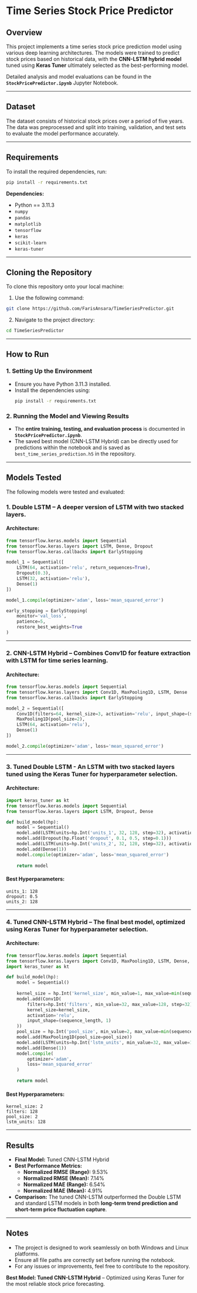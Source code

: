 # Time Series Stock Price Predictor

## Overview

This project implements a time series stock price prediction model using various deep learning architectures. The models were trained to predict stock prices based on historical data, with the **CNN-LSTM hybrid model** tuned using **Keras Tuner** ultimately selected as the best-performing model.

Detailed analysis and model evaluations can be found in the **`StockPricePredictor.ipynb`** Jupyter Notebook.

---

## Dataset

The dataset consists of historical stock prices over a period of five years. The data was preprocessed and split into training, validation, and test sets to evaluate the model performance accurately.

---

## Requirements

To install the required dependencies, run:

```bash
pip install -r requirements.txt
```

**Dependencies:**

- Python == 3.11.3
- `numpy`
- `pandas`
- `matplotlib`
- `tensorflow`
- `keras`
- `scikit-learn`
- `keras-tuner`

---

## Cloning the Repository

To clone this repository onto your local machine:

1. Use the following command:

```bash
git clone https://github.com/FarisAnsara/TimeSeriesPredictor.git
```

2. Navigate to the project directory:

```bash
cd TimeSeriesPredictor
```

---

## How to Run

### 1. **Setting Up the Environment**

- Ensure you have Python 3.11.3 installed.
- Install the dependencies using:
  ```bash
  pip install -r requirements.txt
  ```

### 2. **Running the Model and Viewing Results**

- The **entire training, testing, and evaluation process** is documented in **`StockPricePredictor.ipynb`**.
- The saved best model (CNN-LSTM Hybrid) can be directly used for predictions within the notebook and is saved as `best_time_series_prediction.h5` in the repository.

---

## Models Tested

The following models were tested and evaluated:

### **1. Double LSTM** – A deeper version of LSTM with two stacked layers.

#### **Architecture:**
```python
from tensorflow.keras.models import Sequential
from tensorflow.keras.layers import LSTM, Dense, Dropout
from tensorflow.keras.callbacks import EarlyStopping

model_1 = Sequential([
    LSTM(64, activation='relu', return_sequences=True),
    Dropout(0.3),
    LSTM(32, activation='relu'),
    Dense(1)
])

model_1.compile(optimizer='adam', loss='mean_squared_error')

early_stopping = EarlyStopping(
    monitor='val_loss',
    patience=5,
    restore_best_weights=True
)
```

---

### **2. CNN-LSTM Hybrid** – Combines **Conv1D** for feature extraction with LSTM for time series learning.

#### **Architecture:**
```python
from tensorflow.keras.models import Sequential
from tensorflow.keras.layers import Conv1D, MaxPooling1D, LSTM, Dense
from tensorflow.keras.callbacks import EarlyStopping

model_2 = Sequential([
    Conv1D(filters=64, kernel_size=3, activation='relu', input_shape=(sequence_length, 1)),
    MaxPooling1D(pool_size=2),
    LSTM(64, activation='relu'),
    Dense(1)
])

model_2.compile(optimizer='adam', loss='mean_squared_error')
```

---

### **3. Tuned Double LSTM** - An LSTM with two stacked layers tuned using the **Keras Tuner** for hyperparameter selection.

#### **Architecture:**
```python
import keras_tuner as kt
from tensorflow.keras.models import Sequential
from tensorflow.keras.layers import LSTM, Dropout, Dense

def build_model(hp):
    model = Sequential()
    model.add(LSTM(units=hp.Int('units_1', 32, 128, step=32), activation='relu', return_sequences=True, input_shape=(sequence_length, 1)))
    model.add(Dropout(hp.Float('dropout', 0.1, 0.5, step=0.1)))
    model.add(LSTM(units=hp.Int('units_2', 32, 128, step=32), activation='relu'))
    model.add(Dense(1))
    model.compile(optimizer='adam', loss='mean_squared_error')
    
    return model
```

#### **Best Hyperparameters:**
```
units_1: 128
dropout: 0.5
units_2: 128
```

---

### **4. Tuned CNN-LSTM Hybrid** – The final best model, optimized using **Keras Tuner** for hyperparameter selection.

#### **Architecture:**
```python
from tensorflow.keras.models import Sequential
from tensorflow.keras.layers import Conv1D, MaxPooling1D, LSTM, Dense, Dropout
import keras_tuner as kt

def build_model(hp):
    model = Sequential()
    
    kernel_size = hp.Int('kernel_size', min_value=1, max_value=min(sequence_length - 1, 5), step=1)
    model.add(Conv1D(
        filters=hp.Int('filters', min_value=32, max_value=128, step=32),
        kernel_size=kernel_size,
        activation='relu',
        input_shape=(sequence_length, 1)
    ))
    pool_size = hp.Int('pool_size', min_value=2, max_value=min(sequence_length - kernel_size, 3), step=1)
    model.add(MaxPooling1D(pool_size=pool_size))
    model.add(LSTM(units=hp.Int('lstm_units', min_value=32, max_value=128, step=32), activation='relu'))
    model.add(Dense(1))
    model.compile(
        optimizer='adam',
        loss='mean_squared_error'
    )
    
    return model
```

#### **Best Hyperparameters:**
```
kernel_size: 2
filters: 128
pool_size: 2
lstm_units: 128
```

---

## Results

- **Final Model:** Tuned CNN-LSTM Hybrid
- **Best Performance Metrics:**
  - **Normalized RMSE (Range):** 9.53%
  - **Normalized RMSE (Mean):** 7.14%
  - **Normalized MAE (Range):** 6.54%
  - **Normalized MAE (Mean):** 4.91%
- **Comparison:** The tuned CNN-LSTM outperformed the Double LSTM and standard LSTM models in both **long-term trend prediction and short-term price fluctuation capture**.

---

## Notes

- The project is designed to work seamlessly on both Windows and Linux platforms.
- Ensure all file paths are correctly set before running the notebook.
- For any issues or improvements, feel free to contribute to the repository.

**Best Model: Tuned CNN-LSTM Hybrid** – Optimized using Keras Tuner for the most reliable stock price forecasting.

